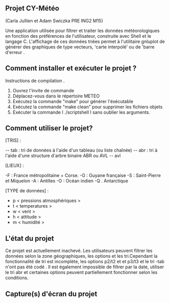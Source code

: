 ## Projet CY-Météo

(Carla Jullien et Adam Swiczka PRE ING2 M15)

Une application utilisée pour filtrer et traiter les données météorologiques en fonction des préférences de l'utilisateur, construite avec Shell et le langage C.
L'affichage de ces données triées permet à l'utilitaire gnluplot de générer des graphiques de type vecteurs, 'carte interpolé' ou de 'barre d'erreur .

## Comment installer et exécuter le projet ?

Instructions de compilation .
1)	Ouvrez l'invite de commande
2)	Déplacez-vous dans le répertoire METEO
3)	Exécutez la commande "make" pour générer l'éxécutable
4)	Exécutez la commande "make clean" pour supprimer les fichiers objets
5)	Exécuter la commande I ./scriptshell I sans oublier les arguments.

## Comment utiliser le projet?

[TRIS] : 

-- tab : tri de données à l'aide d'un tableau (ou liste chaînée) 
-- abr : tri à l'aide d'une structure d'arbre binaire ABR ou AVL 
-- avl

[LIEUX] : 

-F : France métropolitaine + Corse.
-G : Guyane française
-S : Saint-Pierre et Miquelon
-A : Antilles
-O : Océan indien
-Q . Antarctique

[TYPE de données] :

- p < pressions atmosphériques >
- t < temperatures >
- w < vent > 
- h < attitude >
- m < humidité >
  
## L'état du projet
  
Ce projet est actuellement inachevé.
Les utilisateurs peuvent filtrer les données selon la zone géographiques, les options et les tri.Cependant la fonctionnalité de tri est incomplète, les options p2/t2 et et p3/t3 et le tri -tab n'ont pas été codé .
Il est également impossible de filtrer par la date, utiliser le tri abr et certaines options peuvent partiellement fonctionner selon les conditions.
  
## Capture(s) d'écran du projet
 

